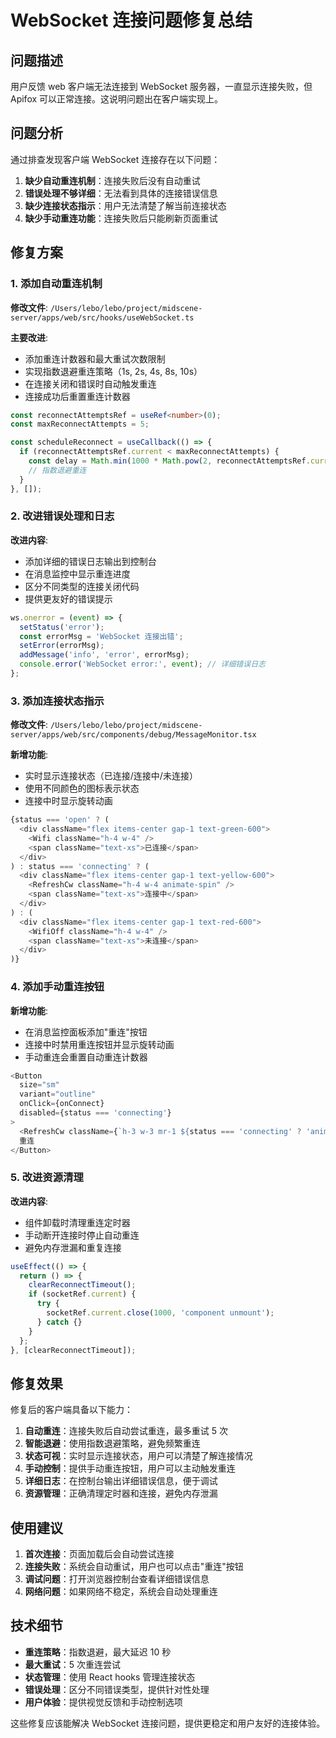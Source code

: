 # WebSocket 连接问题修复总结

## 问题描述

用户反馈 web 客户端无法连接到 WebSocket 服务器，一直显示连接失败，但 Apifox 可以正常连接。这说明问题出在客户端实现上。

## 问题分析

通过排查发现客户端 WebSocket 连接存在以下问题：

1. **缺少自动重连机制**：连接失败后没有自动重试
2. **错误处理不够详细**：无法看到具体的连接错误信息
3. **缺少连接状态指示**：用户无法清楚了解当前连接状态
4. **缺少手动重连功能**：连接失败后只能刷新页面重试

## 修复方案

### 1. 添加自动重连机制

**修改文件**: `/Users/lebo/lebo/project/midscene-server/apps/web/src/hooks/useWebSocket.ts`

**主要改进**:

- 添加重连计数器和最大重试次数限制
- 实现指数退避重连策略（1s, 2s, 4s, 8s, 10s）
- 在连接关闭和错误时自动触发重连
- 连接成功后重置重连计数器

```typescript
const reconnectAttemptsRef = useRef<number>(0);
const maxReconnectAttempts = 5;

const scheduleReconnect = useCallback(() => {
  if (reconnectAttemptsRef.current < maxReconnectAttempts) {
    const delay = Math.min(1000 * Math.pow(2, reconnectAttemptsRef.current), 10000);
    // 指数退避重连
  }
}, []);
```

### 2. 改进错误处理和日志

**改进内容**:

- 添加详细的错误日志输出到控制台
- 在消息监控中显示重连进度
- 区分不同类型的连接关闭代码
- 提供更友好的错误提示

```typescript
ws.onerror = (event) => {
  setStatus('error');
  const errorMsg = 'WebSocket 连接出错';
  setError(errorMsg);
  addMessage('info', 'error', errorMsg);
  console.error('WebSocket error:', event); // 详细错误日志
};
```

### 3. 添加连接状态指示

**修改文件**: `/Users/lebo/lebo/project/midscene-server/apps/web/src/components/debug/MessageMonitor.tsx`

**新增功能**:

- 实时显示连接状态（已连接/连接中/未连接）
- 使用不同颜色的图标表示状态
- 连接中时显示旋转动画

```typescript
{status === 'open' ? (
  <div className="flex items-center gap-1 text-green-600">
    <Wifi className="h-4 w-4" />
    <span className="text-xs">已连接</span>
  </div>
) : status === 'connecting' ? (
  <div className="flex items-center gap-1 text-yellow-600">
    <RefreshCw className="h-4 w-4 animate-spin" />
    <span className="text-xs">连接中</span>
  </div>
) : (
  <div className="flex items-center gap-1 text-red-600">
    <WifiOff className="h-4 w-4" />
    <span className="text-xs">未连接</span>
  </div>
)}
```

### 4. 添加手动重连按钮

**新增功能**:

- 在消息监控面板添加"重连"按钮
- 连接中时禁用重连按钮并显示旋转动画
- 手动重连会重置自动重连计数器

```typescript
<Button
  size="sm"
  variant="outline"
  onClick={onConnect}
  disabled={status === 'connecting'}
>
  <RefreshCw className={`h-3 w-3 mr-1 ${status === 'connecting' ? 'animate-spin' : ''}`} />
  重连
</Button>
```

### 5. 改进资源清理

**改进内容**:

- 组件卸载时清理重连定时器
- 手动断开连接时停止自动重连
- 避免内存泄漏和重复连接

```typescript
useEffect(() => {
  return () => {
    clearReconnectTimeout();
    if (socketRef.current) {
      try {
        socketRef.current.close(1000, 'component unmount');
      } catch {}
    }
  };
}, [clearReconnectTimeout]);
```

## 修复效果

修复后的客户端具备以下能力：

1. **自动重连**：连接失败后自动尝试重连，最多重试 5 次
2. **智能退避**：使用指数退避策略，避免频繁重连
3. **状态可视**：实时显示连接状态，用户可以清楚了解连接情况
4. **手动控制**：提供手动重连按钮，用户可以主动触发重连
5. **详细日志**：在控制台输出详细错误信息，便于调试
6. **资源管理**：正确清理定时器和连接，避免内存泄漏

## 使用建议

1. **首次连接**：页面加载后会自动尝试连接
2. **连接失败**：系统会自动重试，用户也可以点击"重连"按钮
3. **调试问题**：打开浏览器控制台查看详细错误信息
4. **网络问题**：如果网络不稳定，系统会自动处理重连

## 技术细节

- **重连策略**：指数退避，最大延迟 10 秒
- **最大重试**：5 次重连尝试
- **状态管理**：使用 React hooks 管理连接状态
- **错误处理**：区分不同错误类型，提供针对性处理
- **用户体验**：提供视觉反馈和手动控制选项

这些修复应该能解决 WebSocket 连接问题，提供更稳定和用户友好的连接体验。

